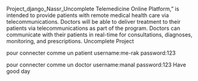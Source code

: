 Project_django_Nassr_Uncomplete
Telemedicine Online Platform,” is intended to provide patients with remote medical health care via telecommunications. Doctors will be able to deliver treatment to their patients via telecommunications as part of the program. Doctors can communicate with their patients in real-time for consultations, diagnoses, monitoring, and prescriptions. Uncomplete Project


pour connecter comme un patient 
    username:me-rak
    password:123

pour connecter comme un doctor 
    username:manal
    password:123
Have good day
